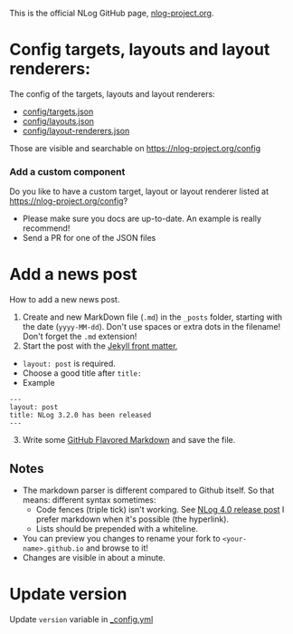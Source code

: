 This is the official NLog GitHub page, [nlog-project.org](https://nlog-project.org/).

Config targets, layouts and layout renderers:
===

The config of the targets, layouts and layout renderers:

- [config/targets.json](config/targets.json)
- [config/layouts.json](config/layouts.json)
- [config/layout-renderers.json](config/layout-renderers.json)

Those are visible and searchable on https://nlog-project.org/config

### Add a custom component

Do you like to have a custom target, layout or layout renderer listed at https://nlog-project.org/config?

- Please make sure you docs are up-to-date. An example is really recommend!
- Send a PR for one of the JSON files

Add a news post 
===
How to add a new news post.

1. Create and new MarkDown file (`.md`) in the `_posts` folder, starting with the date (`yyyy-MM-dd`). Don't use spaces or extra dots in the filename! Don't forget the `.md` extension! 
2. Start the post with the [Jekyll front matter](https://jekyllrb.com/docs/frontmatter/), 
  * `layout: post` is required. 
  * Choose a good title after `title:`
  * Example
   ```
   ---
   layout: post
   title: NLog 3.2.0 has been released
   ---
   ```
3. Write some [GitHub Flavored Markdown](https://help.github.com/articles/github-flavored-markdown/) and save the file. 

Notes
---
- The markdown parser is different compared to Github itself. So that means: different syntax sometimes: 
  - Code fences (triple tick) isn't working. See [NLog 4.0 release post](https://github.com/NLog/NLog.github.io/blob/master/_posts/2015-06-09-nlog-4-has-been-released.md)
I prefer markdown when it's possible (the hyperlink).
  - Lists should be prepended with a whiteline. 
- You can preview you changes to rename your fork to `<your-name>.github.io` and browse to it!
- Changes are visible in about a minute. 

Update version
===
Update `version` variable in [_config.yml](_config.yml)
